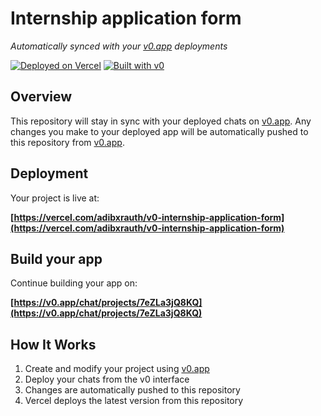 # Internship application form

*Automatically synced with your [v0.app](https://v0.app) deployments*

[![Deployed on Vercel](https://img.shields.io/badge/Deployed%20on-Vercel-black?style=for-the-badge&logo=vercel)](https://vercel.com/adibxrauth/v0-internship-application-form)
[![Built with v0](https://img.shields.io/badge/Built%20with-v0.app-black?style=for-the-badge)](https://v0.app/chat/projects/7eZLa3jQ8KQ)

## Overview

This repository will stay in sync with your deployed chats on [v0.app](https://v0.app).
Any changes you make to your deployed app will be automatically pushed to this repository from [v0.app](https://v0.app).

## Deployment

Your project is live at:

**[https://vercel.com/adibxrauth/v0-internship-application-form](https://vercel.com/adibxrauth/v0-internship-application-form)**

## Build your app

Continue building your app on:

**[https://v0.app/chat/projects/7eZLa3jQ8KQ](https://v0.app/chat/projects/7eZLa3jQ8KQ)**

## How It Works

1. Create and modify your project using [v0.app](https://v0.app)
2. Deploy your chats from the v0 interface
3. Changes are automatically pushed to this repository
4. Vercel deploys the latest version from this repository